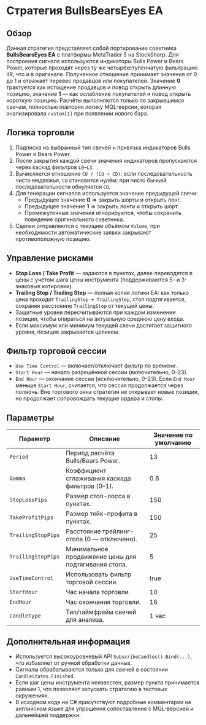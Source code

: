 # Стратегия BullsBearsEyes EA

## Обзор
Данная стратегия представляет собой портирование советника **BullsBearsEyes EA** с платформы MetaTrader 5 на StockSharp. Для построения сигнала используются индикаторы Bulls Power и Bears Power, которые проходят через ту же четырёхступенчатую фильтрацию IIR, что и в оригинале. Полученное отношение принимает значения от 0 до 1 и отражает перевес продавцов или покупателей. Значение **0** трактуется как истощение продавцов и повод открыть длинную позицию, значение **1** — как ослабление покупателей и повод открыть короткую позицию. Расчёты выполняются только по закрывшимся свечам, полностью повторяя логику MQL-версии, которая анализировала `custom[1]` при появлении нового бара.

## Логика торговли
1. Подписка на выбранный тип свечей и привязка индикаторов Bulls Power и Bears Power.
2. После закрытия каждой свечи значения индикаторов пропускаются через каскад фильтров `L0`–`L3`.
3. Вычисляется отношение `CU / (CU + CD)`: если последовательность чисто медвежья, `CU` становится нулём; при чисто бычьей последовательности обнуляется `CD`.
4. Для генерации сигналов используется значение предыдущей свечи:
   - Предыдущее значение **0** ⇒ закрыть шорты и открыть лонг.
   - Предыдущее значение **1** ⇒ закрыть лонги и открыть шорт.
   - Промежуточные значения игнорируются, чтобы сохранить поведение оригинального советника.
5. Сделки отправляются с текущим объёмом `Volume`, при необходимости автоматические заявки закрывают противоположную позицию.

## Управление рисками
- **Stop Loss / Take Profit** — задаются в пунктах, далее переводятся в цены с учётом шага цены инструмента (поддерживаются 5- и 3-знаковые котировки).
- **Trailing Stop / Trailing Step** — полная копия логики EA: как только цена проходит `TrailingStop + TrailingStep`, стоп подтягивается, сохраняя расстояние `TrailingStop` от текущей цены.
- Защитные уровни пересчитываются при каждом изменении позиции, чтобы опираться на актуальную среднюю цену входа.
- Если максимум или минимум текущей свечи достигает защитного уровня, позиция закрывается целиком.

## Фильтр торговой сессии
- `Use Time Control` — включает/отключает фильтр по времени.
- `Start Hour` — начало разрешённой сессии (включительно, 0–23).
- `End Hour` — окончание сессии (исключительно, 0–23). Если `End Hour` меньше `Start Hour`, считается, что сессия продолжается через полночь.
Вне торгового окна стратегия не открывает новые позиции, но продолжает сопровождать текущие ордера и стопы.

## Параметры
| Параметр | Описание | Значение по умолчанию |
|----------|----------|-----------------------|
| `Period` | Период расчёта Bulls/Bears Power. | 13 |
| `Gamma` | Коэффициент сглаживания каскада фильтров (0–1). | 0.6 |
| `StopLossPips` | Размер стоп-лосса в пунктах. | 150 |
| `TakeProfitPips` | Размер тейк-профита в пунктах. | 150 |
| `TrailingStopPips` | Расстояние трейлинг-стопа (0 — отключено). | 25 |
| `TrailingStepPips` | Минимальное продвижение цены для подтягивания стопа. | 5 |
| `UseTimeControl` | Использовать фильтр торговой сессии. | true |
| `StartHour` | Час начала торговли. | 10 |
| `EndHour` | Час окончания торговли. | 16 |
| `CandleType` | Тип/таймфрейм свечей для анализа. | 1 час |

## Дополнительная информация
- Используется высокоуровневый API `SubscribeCandles().Bind(...)`, что избавляет от ручной обработки данных.
- Сигналы обрабатываются только для свечей в состоянии `CandleStates.Finished`.
- Если шаг цены инструмента неизвестен, размер пункта принимается равным 1, что позволяет запускать стратегию в тестовых окружениях.
- В исходном коде на C# присутствуют подробные комментарии на английском языке для упрощения сопоставления с MQL-версией и дальнейшей поддержки.
